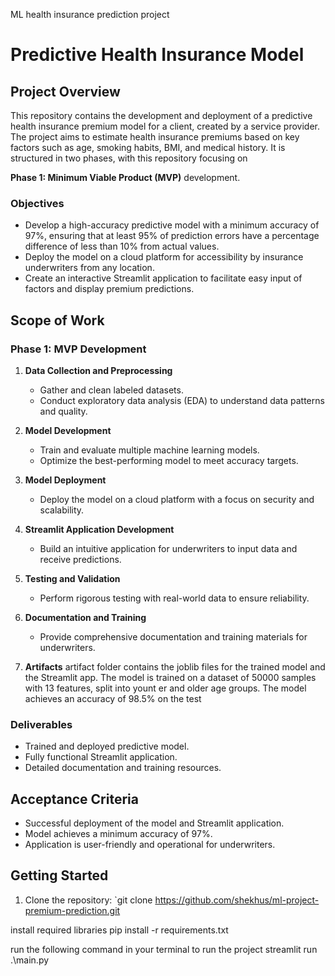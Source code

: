 ML health insurance prediction project

# Predictive Health Insurance Model

## Project Overview
This repository contains the development and deployment of a predictive health insurance premium model for a client, created by a service provider. The project aims to estimate health insurance premiums based on key factors such as age, smoking habits, BMI, and medical history. It is structured in two phases, with this repository focusing on 

**Phase 1: Minimum Viable Product (MVP)** development.

### Objectives
- Develop a high-accuracy predictive model with a minimum accuracy of 97%, ensuring that at least 95% of prediction errors have a percentage difference of less than 10% from actual values.
- Deploy the model on a cloud platform for accessibility by insurance underwriters from any location.
- Create an interactive Streamlit application to facilitate easy input of factors and display premium predictions.

## Scope of Work
### Phase 1: MVP Development
1. **Data Collection and Preprocessing**
   - Gather and clean labeled datasets.
   - Conduct exploratory data analysis (EDA) to understand data patterns and quality.

2. **Model Development**
   - Train and evaluate multiple machine learning models.
   - Optimize the best-performing model to meet accuracy targets.

3. **Model Deployment**
   - Deploy the model on a cloud platform with a focus on security and scalability.

4. **Streamlit Application Development**
   - Build an intuitive application for underwriters to input data and receive predictions.

5. **Testing and Validation**
   - Perform rigorous testing with real-world data to ensure reliability.

6. **Documentation and Training**
   - Provide comprehensive documentation and training materials for underwriters.

7. **Artifacts**
artifact folder contains the joblib files for the trained model and the Streamlit app. The model is trained on a dataset of 50000 samples with 13 features, split into yount er and older age groups. The model achieves an accuracy of 98.5% on the test

### Deliverables
- Trained and deployed predictive model.
- Fully functional Streamlit application.
- Detailed documentation and training resources.

## Acceptance Criteria
- Successful deployment of the model and Streamlit application.
- Model achieves a minimum accuracy of 97%.
- Application is user-friendly and operational for underwriters.

## Getting Started
1. Clone the repository: `git clone https://github.com/shekhus/ml-project-premium-prediction.git

install required libraries
pip install -r requirements.txt 

run the following command in your terminal to run the project
streamlit run .\main.py
